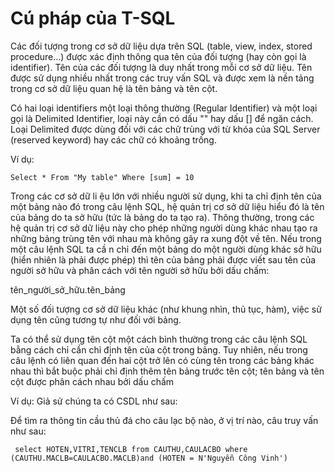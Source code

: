 # Cú pháp của T-SQL
Các đối tượng trong cơ sở dữ liệu dựa trên SQL (table, view, index, stored procedure…) được xác
định thông qua tên của đối tượng (hay còn gọi là identifier). Tên của các đối tượng là duy nhất
trong mỗi cơ sở dữ liệu. Tên được sử dụng nhiều nhất trong các truy vấn SQL và được xem là
nền tảng trong cơ sở dữ liệu quan hệ là tên bảng và tên cột.

Có hai loại identifiers một loại thông thường (Regular Identifier) và một loại gọi là Delimited
Identifier, loại này cần có dấu "" hay dấu [] để ngăn cách. Loại Delimited được dùng đối với các
chữ trùng với từ khóa của SQL Server (reserved keyword) hay các chữ có khoảng trống.

Ví dụ:

`
Select *
From "My table"
Where [sum] = 10
`

Trong các cơ sở dữ li ệu lớn với nhiều người sử dụng, khi ta chỉ định tên của một bảng nào đó
trong câu lệnh SQL, hệ quản trị cơ sở dữ liệu hiểu đó là tên của bảng do ta sở hữu (tức là bảng do
ta tạo ra). Thông thường, trong các hệ quản trị cơ sở dữ liệu này cho phép những người dùng khác
nhau tạo ra những bảng trùng tên với nhau mà không gây ra xung đột về tên. Nếu trong một câu
lệnh SQL ta cầ n chỉ đến một bảng do một người dùng khác sở hữu (hiển nhiên là phải được phép)
thì tên của bảng phải được viết sau tên của người sở hữu và phân cách với tên người sở hữu bởi
dấu chấm:

tên_người_sở_hữu.tên_bảng

Một số đối tượng cơ sở dữ liệu khác (như khung nhìn, thủ tục, hàm), việc sử dụng tên cũng tương
tự như đối với bảng.

Ta có thể sử dụng tên cột một cách bình thường trong các câu lệnh SQL bằng cách chỉ
cần chỉ định tên của cột trong bảng. Tuy nhiên, nếu trong câu lệnh có liên quan đến hai cột trở
lên có cùng tên trong các bảng khác nhau thì bắt buộc phải chỉ định thêm tên bảng trước tên
cột; tên bảng và tên cột được phân cách nhau bởi dấu chấm

Ví dụ: Giả sử chúng ta có CSDL như sau:

Để tìm ra thông tin cầu thủ đá cho câu lạc bộ nào, ở vị trí nào, câu truy vấn như
sau:

`
select HOTEN,VITRI,TENCLB
from CAUTHU,CAULACBO
where (CAUTHU.MACLB=CAULACBO.MACLB)and (HOTEN = N'Nguyễn Công Vinh')`
